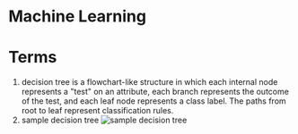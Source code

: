 # Machine Learning

# Terms

1. decision tree is a flowchart-like structure in which each internal node represents a "test" on an attribute, each branch represents the outcome of the test, and each leaf node represents a class label. The paths from root to leaf represent classification rules.
1. sample decision tree
   ![sample decision tree](https://upload.wikimedia.org/wikipedia/commons/f/f3/CART_tree_titanic_survivors.png)
